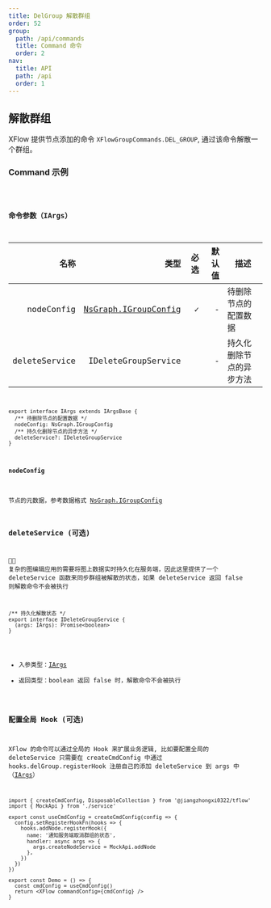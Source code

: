 ```yaml
---
title: DelGroup 解散群组
order: 52
group:
  path: /api/commands
  title: Command 命令
  order: 2
nav:
  title: API
  path: /api
  order: 1
---
```


## 解散群组

XFlow 提供节点添加的命令 `XFlowGroupCommands.DEL_GROUP`, 通过该命令解散一个群组。

### Command 示例

<code src="./demos/index.tsx" classname="cmd-demo" />

### 命令参数（IArgs）

|          名称 |                                                类型 | 必选 | 默认值 | 描述                     |
| ------------: | --------------------------------------------------: | ---: | -----: | ------------------------ |
|    nodeConfig | [NsGraph.IGroupConfig](/api/interface#igroupconfig) |    ✓ |      - | 待删除节点的配置数据     |
| deleteService |                                 IDeleteGroupService |      |      - | 持久化删除节点的异步方法 |

```tsx | pure
export interface IArgs extends IArgsBase {
  /** 待删除节点的配置数据 */
  nodeConfig: NsGraph.IGroupConfig
  /** 持久化删除节点的异步方法 */
  deleteService?: IDeleteGroupService
}
```

#### nodeConfig

节点的元数据，参考数据格式 [NsGraph.IGroupConfig](/api/interface#igroupconfig)

### deleteService (可选)

 复杂的图编辑应用的需要将图上数据实时持久化在服务端，因此这里提供了一个 deleteService 函数来同步群组被解散的状态，如果 deleteService 返回 false 则解散命令不会被执行

```tsx | pure
/** 持久化解散状态 */
export interface IDeleteGroupService {
  (args: IArgs): Promise<boolean>
}
```

- 入参类型：[IArgs](#命令参数iargs)
- 返回类型：boolean 返回 false 时，解散命令不会被执行

### 配置全局 Hook (可选)

XFlow 的命令可以通过全局的 Hook 来扩展业务逻辑, 比如要配置全局的 deleteService 只需要在 createCmdConfig 中通过 hooks.delGroup.registerHook 注册自己的添加 deleteService 到 args 中（[IArgs](#命令参数iargs)）

```tsx | pure
import { createCmdConfig, DisposableCollection } from '@jiangzhongxi0322/tflow'
import { MockApi } from './service'

export const useCmdConfig = createCmdConfig(config => {
  config.setRegisterHookFn(hooks => {
    hooks.addNode.registerHook({
      name: '通知服务端取消群组的状态',
      handler: async args => {
        args.createNodeService = MockApi.addNode
      },
    })
  })
})

export const Demo = () => {
  const cmdConfig = useCmdConfig()
  return <XFlow commandConfig={cmdConfig} />
}
```
